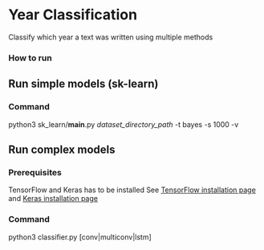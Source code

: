# Year Classification

Classify which year a text was written using multiple methods

### How to run

## Run simple models (sk-learn)

### Command
python3 sk_learn/__main__.py *dataset_directory_path* -t bayes -s 1000 -v

## Run complex models

### Prerequisites
TensorFlow and Keras has to be installed
See [TensorFlow installation page](https://www.tensorflow.org/install/) and [Keras installation page](https://keras.io/#installation)

### Command
python3 classifier.py [conv|multiconv|lstm]
